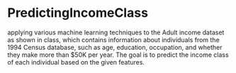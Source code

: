 # PredictingIncomeClass
applying various machine learning techniques to the Adult income dataset as shown in class, which contains information about individuals from the 1994 Census database, such as age, education, occupation, and whether they make more than $50K per year. The goal is to predict the income class of each individual based on the given features.
